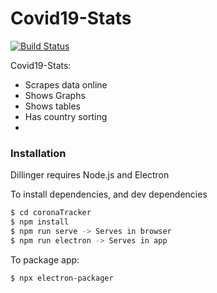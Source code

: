 # Covid19-Stats

[![Build Status](https://travis-ci.org/joemccann/dillinger.svg?branch=master)](https://github.com/GareginH/Covid19-Stats)

Covid19-Stats:

- Scrapes data online
- Shows Graphs
- Shows tables
- Has country sorting
-

### Installation

Dillinger requires Node.js and Electron

To install dependencies, and dev dependencies

```sh
$ cd coronaTracker
$ npm install
$ npm run serve -> Serves in browser
$ npm run electron -> Serves in app
```

To package app:

```sh
$ npx electron-packager
```
